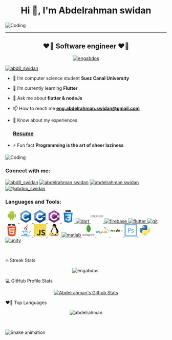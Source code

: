 <h1 align="center">Hi 👋, I'm Abdelrahman swidan</h1>

<img align="center" alt="Coding" src="https://www.lambdatest.com/resources/images/news24.gif" />

<hr>
<h2 align="center">❤️‍🔥 Software engineer ❤️‍🔥</h2>
 </p>

<p align="center"> <a href="https://github.com/ryo-ma/github-profile-trophy"><img src="https://github-profile-trophy.vercel.app/?username=engabdos" alt="engabdos" /></a> </p>

<p align="left"> <a href="https://twitter.com/abd0_swidan" target="blank"><img src="https://img.shields.io/twitter/follow/abd0_swidan?logo=twitter&style=for-the-badge" alt="abd0_swidan" /></a> </p>

- 🔭 I’m computer science student **Suez Canal University**

- 🌱 I’m currently learning **Flutter**

- 💬 Ask me about **flutter & nodeJs**

- 📫 How to reach me **eng.abdelrahman.swidan@gmail.com**

- 📄 Know about my experiences <a href="[https://www.w3schools.com](https://drive.google.com/file/d/1rKotAWy-H2D5bxpvz8lnh5jGYCjPPF5c/view?usp=sharing](https://drive.google.com/file/d/1rKotAWy-H2D5bxpvz8lnh5jGYCjPPF5c/view?usp=sharing)"><h3>**Resume**</h3></a>

- ⚡ Fun fact **Programming is the art of sheer laziness**
<img align="center" alt="Coding" width="400" src="https://camo.githubusercontent.com/e20822b4282c07ffd010cd05f855a6561d3b62358ca9e607e4901288dd748fcb/68747470733a2f2f63646e2e6472696262626c652e636f6d2f75736572732f323133313939332f73637265656e73686f74732f343934383733362f74686f75676874776f726b732d6769665f6472696262626c652e676966" />
<h3 align="left">Connect with me:</h3>
<p align="left">
<a href="https://twitter.com/abd0_swidan" target="blank"><img align="center" src="https://raw.githubusercontent.com/rahuldkjain/github-profile-readme-generator/master/src/images/icons/Social/twitter.svg" alt="abd0_swidan" height="30" width="40" /></a>
<a href="https://linkedin.com/in/abdelrahman swidan" target="blank"><img align="center" src="https://raw.githubusercontent.com/rahuldkjain/github-profile-readme-generator/master/src/images/icons/Social/linked-in-alt.svg" alt="abdelrahman swidan" height="30" width="40" /></a>
<a href="https://fb.com/abdelrahman swidan" target="blank"><img align="center" src="https://raw.githubusercontent.com/rahuldkjain/github-profile-readme-generator/master/src/images/icons/Social/facebook.svg" alt="abdelrahman swidan" height="30" width="40" /></a>
<a href="https://instagram.com/@abdoo_swidan" target="blank"><img align="center" src="https://raw.githubusercontent.com/rahuldkjain/github-profile-readme-generator/master/src/images/icons/Social/instagram.svg" alt="@abdoo_swidan" height="30" width="40" /></a>
</p>

<h3 align="left">Languages and Tools:</h3>
<p align="left"> <a href="https://developer.android.com" target="_blank" rel="noreferrer"> <img src="https://raw.githubusercontent.com/devicons/devicon/master/icons/android/android-original-wordmark.svg" alt="android" width="40" height="40"/> </a> <a href="https://www.cprogramming.com/" target="_blank" rel="noreferrer"> <img src="https://raw.githubusercontent.com/devicons/devicon/master/icons/c/c-original.svg" alt="c" width="40" height="40"/> </a> <a href="https://www.w3schools.com/cpp/" target="_blank" rel="noreferrer"> <img src="https://raw.githubusercontent.com/devicons/devicon/master/icons/cplusplus/cplusplus-original.svg" alt="cplusplus" width="40" height="40"/> </a> <a href="https://www.w3schools.com/cs/" target="_blank" rel="noreferrer"> <img src="https://raw.githubusercontent.com/devicons/devicon/master/icons/csharp/csharp-original.svg" alt="csharp" width="40" height="40"/> </a> <a href="https://www.w3schools.com/css/" target="_blank" rel="noreferrer"> <img src="https://raw.githubusercontent.com/devicons/devicon/master/icons/css3/css3-original-wordmark.svg" alt="css3" width="40" height="40"/> </a> <a href="https://dart.dev" target="_blank" rel="noreferrer"> <img src="https://www.vectorlogo.zone/logos/dartlang/dartlang-icon.svg" alt="dart" width="40" height="40"/> </a> <a href="https://expressjs.com" target="_blank" rel="noreferrer"> <img src="https://raw.githubusercontent.com/devicons/devicon/master/icons/express/express-original-wordmark.svg" alt="express" width="40" height="40"/> </a> <a href="https://firebase.google.com/" target="_blank" rel="noreferrer"> <img src="https://www.vectorlogo.zone/logos/firebase/firebase-icon.svg" alt="firebase" width="40" height="40"/> </a> <a href="https://flutter.dev" target="_blank" rel="noreferrer"> <img src="https://www.vectorlogo.zone/logos/flutterio/flutterio-icon.svg" alt="flutter" width="40" height="40"/> </a> <a href="https://git-scm.com/" target="_blank" rel="noreferrer"> <img src="https://www.vectorlogo.zone/logos/git-scm/git-scm-icon.svg" alt="git" width="40" height="40"/> </a> <a href="https://www.w3.org/html/" target="_blank" rel="noreferrer"> <img src="https://raw.githubusercontent.com/devicons/devicon/master/icons/html5/html5-original-wordmark.svg" alt="html5" width="40" height="40"/> </a> <a href="https://www.java.com" target="_blank" rel="noreferrer"> <img src="https://raw.githubusercontent.com/devicons/devicon/master/icons/java/java-original.svg" alt="java" width="40" height="40"/> </a> <a href="https://developer.mozilla.org/en-US/docs/Web/JavaScript" target="_blank" rel="noreferrer"> <img src="https://raw.githubusercontent.com/devicons/devicon/master/icons/javascript/javascript-original.svg" alt="javascript" width="40" height="40"/> </a> <a href="https://www.linux.org/" target="_blank" rel="noreferrer"> <img src="https://raw.githubusercontent.com/devicons/devicon/master/icons/linux/linux-original.svg" alt="linux" width="40" height="40"/> </a> <a href="https://www.mathworks.com/" target="_blank" rel="noreferrer"> <img src="https://upload.wikimedia.org/wikipedia/commons/2/21/Matlab_Logo.png" alt="matlab" width="40" height="40"/> </a> <a href="https://www.mongodb.com/" target="_blank" rel="noreferrer"> <img src="https://raw.githubusercontent.com/devicons/devicon/master/icons/mongodb/mongodb-original-wordmark.svg" alt="mongodb" width="40" height="40"/> </a> <a href="https://www.mysql.com/" target="_blank" rel="noreferrer"> <img src="https://raw.githubusercontent.com/devicons/devicon/master/icons/mysql/mysql-original-wordmark.svg" alt="mysql" width="40" height="40"/> </a> <a href="https://nodejs.org" target="_blank" rel="noreferrer"> <img src="https://raw.githubusercontent.com/devicons/devicon/master/icons/nodejs/nodejs-original-wordmark.svg" alt="nodejs" width="40" height="40"/> </a> <a href="https://www.photoshop.com/en" target="_blank" rel="noreferrer"> <img src="https://raw.githubusercontent.com/devicons/devicon/master/icons/photoshop/photoshop-line.svg" alt="photoshop" width="40" height="40"/> </a> <a href="https://www.python.org" target="_blank" rel="noreferrer"> <img src="https://raw.githubusercontent.com/devicons/devicon/master/icons/python/python-original.svg" alt="python" width="40" height="40"/> </a> <a href="https://unity.com/" target="_blank" rel="noreferrer"> <img src="https://www.vectorlogo.zone/logos/unity3d/unity3d-icon.svg" alt="unity" width="40" height="40"/> </a> </p>

<br/>

🔥 Streak Stats
<p align="center"><img src="https://github-readme-streak-stats.herokuapp.com/?user=engabdos&theme=algolia" alt="engabdos"  width="600" />&nbsp;</p>
💻 GitHub Profile Stats
<p align="center">
    <a href="https://github.com/anuraghazra/github-readme-stats"><img alt="Abdelrahman's Github Stats" src="https://github-readme-stats.vercel.app/api?username=engabdos&show_icons=true&count_private=true&theme=algolia" width="600"/></a></p>
❤️‍🔥 Top Languages
<p align="center"><img src="https://github-readme-stats.vercel.app/api/top-langs?username=engabdos&langs_count=10&show_icons=true&locale=en&layout=compact&theme=algolia" alt="abdelrahman" height="220" width="600"/></p>
  <br/>


  ![Snake animation](https://github.com/engabdos/engabdos/blob/output/github-contribution-grid-snake.svg)
